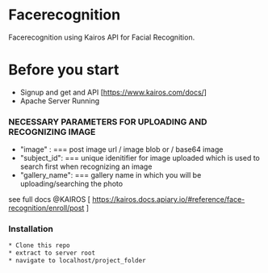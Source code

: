 # Facerecognition

Facerecognition using Kairos API for Facial Recognition.


# Before you start

  - Signup and get and API [https://www.kairos.com/docs/]
  - Apache Server Running


### NECESSARY PARAMETERS FOR UPLOADING AND RECOGNIZING IMAGE


* "image"   :   === post image url / image blob or / base64 image
* "subject_id":   === unique idenitifier for image uploaded which is used to search first when recognizing an image
* "gallery_name":    === gallery name in which you will be uploading/searching the photo

see full docs  @KAIROS   [ https://kairos.docs.apiary.io/#reference/face-recognition/enroll/post ]

### Installation


```sh
* Clone this repo
* extract to server root
* navigate to localhost/project_folder
```